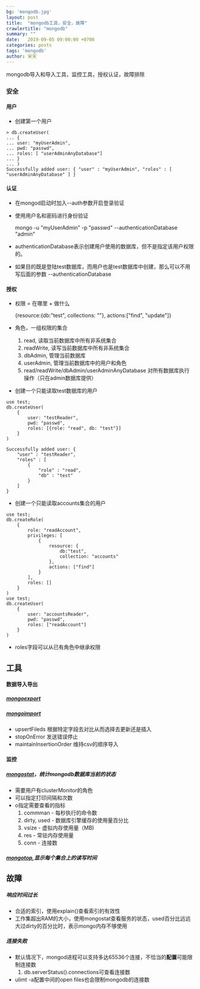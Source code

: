 ```yaml
---
bg: 'mongodb.jpg'
layout: post
title:  "mongodb工具，安全，故障"
crawlertitle: "mongodb"
summary: ""
date:   2019-09-05 09:00:00 +0700
categories: posts
tags: 'mongodb'
author: 宋天
---
```



mongodb导入和导入工具，监控工具，授权认证，故障排除



### 安全


#### 用户
- 创建第一个用户


```
> db.createUser(
... {
... user: "myUserAdmin",
... pwd: "passwd",
... roles: [ "userAdminAnyDatabase"]
... }
... )
Successfully added user: { "user" : "myUserAdmin", "roles" : [ "userAdminAnyDatabase" ] }
```


#### 认证

- 在mongod启动时加入--auth参数开启登录验证
- 使用用户名和密码进行身份验证


    mongo -u "myUserAdmin" -p "passwd" --authenticationDatabase "admin" 


- authenticationDatabase表示创建用户使用的数据库，但不是指定该用户权限的。
- 如果目的既是登陆test数据库，而用户也是test数据库中创建，那么可以不用写后面的参数 --authenticationDatabase


#### 授权

- 权限 = 在哪里 + 做什么 


    {resource:{db:"test", collections: ""}, actions:["find", "update"]}
    
    
- 角色，一组权限的集合
    1. read, 读取当前数据库中所有非系统集合
    2. readWrite, 读写当前数据库中所有非系统集合
    3. dbAdmin, 管理当前数据库
    4. userAdmin, 管理当前数据库中的用户和角色
    5. read/readWrite/dbAdmin/userAdminAnyDatabase 对所有数据库执行操作（只在admin数据库提供）

- 创建一个只能读取test数据库的用户


``` 
use test;
db.createUser(
    {
        user: "testReader",
        pwd: "passwd",
        roles: [{role: "read", db: "test"}]
    }
)

Successfully added user: {
	"user" : "testReader",
	"roles" : [
		{
			"role" : "read",
			"db" : "test"
		}
	]
}
```

- 创建一个只能读取accounts集合的用户


```
use test;
db.createRole(
    {
        role: "readAccount",
        privileges: [
            {
                resource: {
                    db:"test", 
                    collection: "accounts"
                },
                actions: ["find"]
            }
        ],
        roles: []
    }
)
use test;
db.createUser(
    {
        user: "accountsReader",
        pwd: "passwd",
        roles: ["readAccount"]
    }
)
```
- roles字段可以从已有角色中继承权限


## 工具

#### 数据导入导出
##### [mongoexport](https://docs.mongodb.com/manual/reference/program/mongoexport/)
##### [mongoimport](https://docs.mongodb.com/manual/reference/program/mongoimport/index.html)
- upsertFileds 根据特定字段去对比从而选择去更新还是插入
- stopOnError 发送错误停止
- maintainInsertionOrder 维持csv的顺序导入


#### 监控

##### [mongostat](https://docs.mongodb.com/manual/reference/program/mongostat/index.html)，统计mongodb数据库当前的状态

- 需要用户有clusterMonitor的角色
- 可以指定打印间隔和次数
- o指定需要查看的指标
    1. commman - 每秒执行的命令数
    2. dirty, used - 数据库引擎缓存的使用量百分比
    3. vsize - 虚拟内存使用量（MB)
    4. res - 常驻内存使用量
    5. conn - 连接数

##### [mongotop](https://docs.mongodb.com/manual/reference/program/mongotop/index.html),显示每个集合上的读写时间

## 故障




##### 响应时间过长

- 合适的索引，使用explain()查看索引的有效性 
- 工作集超出RAM的大小，使用mongostat查看服务的状态，used百分比远远大过dirty的百分比时，表示mongo内存不够使用


##### 连接失败

- 默认情况下，mongod进程可以支持多达65536个连接，不恰当的**配置**可能限制连接数
    1. db.serverStatus().connections可查看连接数
- ulimt -a配置中间的open files也会限制mongodb的连接数